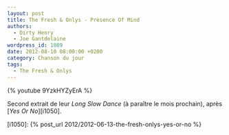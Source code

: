 ```yaml
---
layout: post
title: The Fresh & Onlys - Presence Of Mind
authors:
  - Dirty Henry
  - Joe Gantdelaine
wordpress_id: 1089
date: 2012-08-10 08:00:00 +0200
category: Chanson du jour
tags:
  - The Fresh & Onlys
---
```


{% youtube 9YzkHYZyErA %}

Second extrait de leur _Long Slow Dance_ (à paraître le mois prochain), après
[_Yes Or No_][i1050].

[i1050]: {% post_url 2012/2012-06-13-the-fresh-onlys-yes-or-no %}
